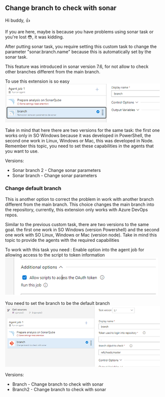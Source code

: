 ## Change branch to check with sonar

Hi buddy, :+1:

If you are here, maybe is because you have problems using sonar task or you're lost :flushed:, it was kidding.

After putting sonar task, you require setting this custom task to change the parameter "sonar.branch.name" because this is automatically set by the sonar task. 

This feature was introduced in sonar version 7.6, for not allow to check other branches different from the main branch.

To use this extension is so easy
![](variable.png)

Take in mind that here there are two versions for the same task: the first one works only in SO Windows because it was developed in PowerShell, the second one work in Linux, Windows or Mac, this was developed in Node. Remember this topic, you need to set these capabilities in the agents that you want to use.

Versions:
* Sonar branch 2 - Change sonar parameters
* Sonar branch - Change sonar parameters


### Change default branch

This is another option to correct the problem in work with another branch different from the main branch. This choice changes the main branch into the repository, currently, this extension only works with Azure DevOps repos.

Similar to the previous custom task, there are two versions to the same goal. the first one work in SO Windows (version Powershell) and the second one work with SO Linux, Windows or Mac (version node). Take in mind this topic to provide the agents with the required capabilities


To work with this task you need :
Enable option into the agent job for allowing access to the script to token information
![](auth.png)

You need to set the branch to be the default branch
![](extension-change.png)

Versions:
* Branch - Change branch to check with sonar
* Branch2 - Change branch to check with sonar

